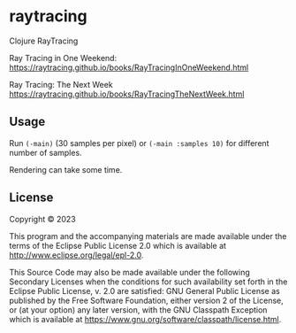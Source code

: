 # raytracing

Clojure RayTracing

Ray Tracing in One Weekend:
https://raytracing.github.io/books/RayTracingInOneWeekend.html

Ray Tracing: The Next Week
https://raytracing.github.io/books/RayTracingTheNextWeek.html

## Usage

Run `(-main)` (30 samples per pixel) or `(-main :samples 10)` for different number of samples.

Rendering can take some time.

## License

Copyright © 2023

This program and the accompanying materials are made available under the
terms of the Eclipse Public License 2.0 which is available at
http://www.eclipse.org/legal/epl-2.0.

This Source Code may also be made available under the following Secondary
Licenses when the conditions for such availability set forth in the Eclipse
Public License, v. 2.0 are satisfied: GNU General Public License as published by
the Free Software Foundation, either version 2 of the License, or (at your
option) any later version, with the GNU Classpath Exception which is available
at https://www.gnu.org/software/classpath/license.html.